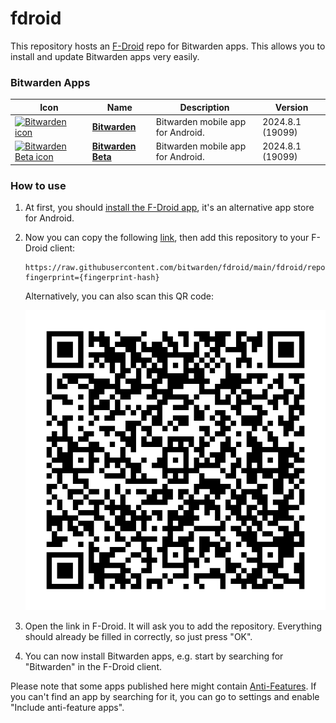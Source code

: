 # fdroid
This repository hosts an [F-Droid](https://f-droid.org/) repo for Bitwarden apps. This allows you to install and update Bitwarden apps very easily.

### Bitwarden Apps

<!-- This table is auto-generated. Do not edit -->
| Icon | Name | Description | Version |
| --- | --- | --- | --- |
| <a href="https://github.com/bitwarden/android"><img src="fdroid/repo/icons/" alt="Bitwarden icon" width="36px" height="36px"></a> | [**Bitwarden**](https://github.com/bitwarden/android) | Bitwarden mobile app for Android. | 2024.8.1 (19099) |
| <a href="https://github.com/bitwarden/android"><img src="fdroid/repo/icons/" alt="Bitwarden Beta icon" width="36px" height="36px"></a> | [**Bitwarden Beta**](https://github.com/bitwarden/android) | Bitwarden mobile app for Android. | 2024.8.1 (19099) |
<!-- end apps table -->

### How to use
1. At first, you should [install the F-Droid app](https://f-droid.org/), it's an alternative app store for Android.
2. Now you can copy the following [link](https://raw.githubusercontent.com/bitwatrden/fdroid/main/fdroid/repo?fingerprint={fingerprint-hash}), then add this repository to your F-Droid client:

    ```
    https://raw.githubusercontent.com/bitwarden/fdroid/main/fdroid/repo?fingerprint={fingerprint-hash}
    ```

    Alternatively, you can also scan this QR code:

    <p align="center">
      <img src=".github/qrcode.png?raw=true" alt="F-Droid repo QR code"/>
    </p>

3. Open the link in F-Droid. It will ask you to add the repository. Everything should already be filled in correctly, so just press "OK".
4. You can now install Bitwarden apps, e.g. start by searching for "Bitwarden" in the F-Droid client.

Please note that some apps published here might contain [Anti-Features](https://f-droid.org/en/docs/Anti-Features/). If you can't find an app by searching for it, you can go to settings and enable "Include anti-feature apps".
